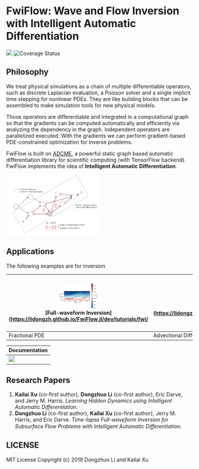# FwiFlow: Wave and Flow Inversion with Intelligent Automatic Differentiation

![](https://travis-ci.org/lidongzh/FwiFlow.jl.svg?branch=master)
![Coverage Status](https://coveralls.io/repos/github/lidongzh/FwiFlow.jl/badge.svg?branch=master)

## Philosophy

We treat physical simulations as a chain of multiple differentiable operators, such as discrete Laplacian evaluation, a Poisson solver and a single implicit time stepping for nonlinear PDEs. They are like building blocks that can be assembled to make simulation tools for new physical models. 

Those operators are differentiable and integrated in a computational graph so that the gradients can be computed automatically and efficiently via analyzing the dependency in the graph. Independent operators are parallelized executed. With the gradients we can perform gradient-based PDE-constrained optimization for inverse problems. 

FwiFlow is built on [ADCME](https://github.com/kailaix/ADCME.jl), a powerful static graph based automatic differentiation library for scientific computing (with TensorFlow backend). FwiFlow implements the idea of **Intelligent Automatic Differentiation**. 

<img src="docs/src/assets/op.png" width="50%">

## Applications

The following examples are for inversion 

| <img src="docs/src/assets/marmousi_inv.png" width="100"><br />[Full-waveform Inversion](https://lidongzh.github.io/FwiFlow.jl/dev/tutorials/fwi/ | <img src="docs/src/assets/flow.png" width="100"> <br />[Two Phase Flow](https://lidongzh.github.io/FwiFlow.jl/dev/tutorials/flow/ | <img src="docs/src/assets/diagram.png" width="100"><br />FWI-Two Phase Flow Coupled Inversion |
| ------------------------------------------------------------ | ------------------------------------------------------------ | ------------------------------------------------------------ |
| Fractional PDE                                               | Advectional Diffusion                                        |                                                              |
   



| Documentation                                                |
| ------------------------------------------------------------ |
| [![](https://img.shields.io/badge/docs-dev-blue.svg)](https://lidongzh.github.io/FwiFlow.jl/dev) |


## Research Papers

1. **Kailai Xu**  (co-first author), **Dongzhuo Li**  (co-first author), Eric Darve, and Jerry M. Harris. *Learning Hidden Dynamics using Intelligent Automatic Differentiation*.
2. **Dongzhuo Li** (co-first author), **Kailai Xu** (co-first author), Jerry M. Harris, and Eric Darve. *Time-lapse Full-waveform Inversion for Subsurface Flow Problems with Intelligent Automatic Diﬀerentiation*.

## LICENSE

MIT License
Copyright (c) 2019 Dongzhuo Li and Kailai Xu


